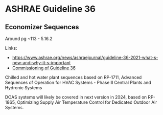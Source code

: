 # ASHRAE Guideline 36

## Economizer Sequences

Around pg ~113 - 5.16.2

Links:

- <https://www.ashrae.org/news/ashraejournal/guideline-36-2021-what-s-new-and-why-it-s-important>
- [Commissioning of Guideline 36](https://doi.org/10.6028/NIST.TN.2024)

Chilled and hot water plant sequences based on RP-1711, Advanced
Sequences of Operation for HVAC Systems - Phase II Central Plants and
Hydronic Systems

DOAS systems will likely be covered in next version in 2024, based on
RP-1865, Optimizing Supply Air Temperature Control for Dedicated Outdoor
Air Systems.

